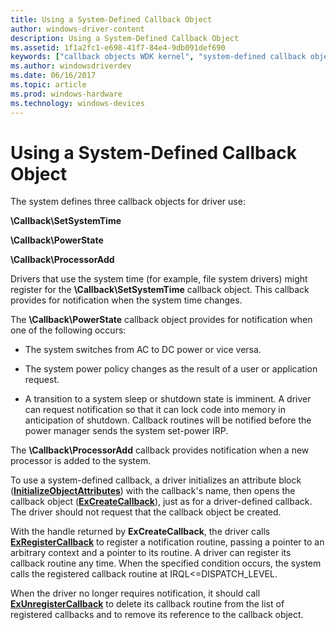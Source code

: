 ```yaml
---
title: Using a System-Defined Callback Object
author: windows-driver-content
description: Using a System-Defined Callback Object
ms.assetid: 1f1a2fc1-e698-41f7-84e4-9db091def690
keywords: ["callback objects WDK kernel", "system-defined callback objects WDK kernel"]
ms.author: windowsdriverdev
ms.date: 06/16/2017
ms.topic: article
ms.prod: windows-hardware
ms.technology: windows-devices
---
```


# Using a System-Defined Callback Object





The system defines three callback objects for driver use:

**\\Callback\\SetSystemTime**

**\\Callback\\PowerState**

**\\Callback\\ProcessorAdd**

Drivers that use the system time (for example, file system drivers) might register for the **\\Callback\\SetSystemTime** callback object. This callback provides for notification when the system time changes.

The **\\Callback\\PowerState** callback object provides for notification when one of the following occurs:

-   The system switches from AC to DC power or vice versa.

-   The system power policy changes as the result of a user or application request.

-   A transition to a system sleep or shutdown state is imminent. A driver can request notification so that it can lock code into memory in anticipation of shutdown. Callback routines will be notified before the power manager sends the system set-power IRP.

The **\\Callback\\ProcessorAdd** callback provides notification when a new processor is added to the system.

To use a system-defined callback, a driver initializes an attribute block ([**InitializeObjectAttributes**](https://msdn.microsoft.com/library/windows/hardware/ff547804)) with the callback's name, then opens the callback object ([**ExCreateCallback**](https://msdn.microsoft.com/library/windows/hardware/ff544560)), just as for a driver-defined callback. The driver should not request that the callback object be created.

With the handle returned by **ExCreateCallback**, the driver calls [**ExRegisterCallback**](https://msdn.microsoft.com/library/windows/hardware/ff545534) to register a notification routine, passing a pointer to an arbitrary context and a pointer to its routine. A driver can register its callback routine any time. When the specified condition occurs, the system calls the registered callback routine at IRQL&lt;=DISPATCH\_LEVEL.

When the driver no longer requires notification, it should call [**ExUnregisterCallback**](https://msdn.microsoft.com/library/windows/hardware/ff545649) to delete its callback routine from the list of registered callbacks and to remove its reference to the callback object.

 

 




